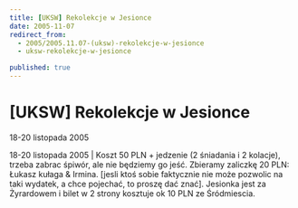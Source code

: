 ```yaml
---
title: [UKSW] Rekolekcje w Jesionce
date: 2005-11-07
redirect_from: 
  - 2005/2005.11.07-(uksw)-rekolekcje-w-jesionce
  - uksw-rekolekcje-w-jesionce

published: true
---
```




# [UKSW] Rekolekcje w Jesionce

<time>18-20 listopada 2005</time>

18-20 listopada 2005 | Koszt 50 PLN + jedzenie (2 śniadania i 2 kolacje), trzeba zabrac śpiwór, ale nie będziemy go jeść. Zbieramy zaliczkę 20 PLN: Łukasz kułaga & Irmina. [jesli ktoś sobie faktycznie nie może pozwolic na taki wydatek, a chce pojechać, to proszę dać znać]. Jesionka jest za Żyrardowem i bilet  w 2 strony kosztuje ok 10 PLN ze Śródmiescia.

<!--CONTENT FROM OLD SERVER (jos before 2013): 18-20 listopada 2005 | Koszt 50 PLN + jedzenie (2 śniadania i 2 kolacje), trzeba zabrac śpiwór, ale nie będziemy go jeść. Zbieramy zaliczkę 20 PLN: Łukasz kułaga & Irmina. [jesli ktoś sobie faktycznie nie może pozwolic na taki wydatek, a chce pojechać, to proszę dać znać]. Jesionka jest za Żyrardowem i bilet  w 2 strony kosztuje ok 10 PLN ze Śródmiescia.
-->

<!--{{json:{"created_date":"2005-11-07 00:20:03","publish_down":"0000-00-00 00:00:00","id":"273"}}}-->